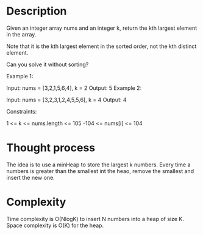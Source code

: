 # Description

Given an integer array nums and an integer k, return the kth largest element in the array.

Note that it is the kth largest element in the sorted order, not the kth distinct element.

Can you solve it without sorting?

 

Example 1:

Input: nums = [3,2,1,5,6,4], k = 2
Output: 5
Example 2:

Input: nums = [3,2,3,1,2,4,5,5,6], k = 4
Output: 4
 

Constraints:

1 <= k <= nums.length <= 105
-104 <= nums[i] <= 104

# Thought process

The idea is to use a minHeap to store the largest k numbers. Every time a numbers is greater than the smallest int the heao, remove the smallest and insert the new one.

# Complexity

Time complexity is O(NlogK) to insert N numbers into a heap of size K.
Space complexity is O(K) for the heap.
